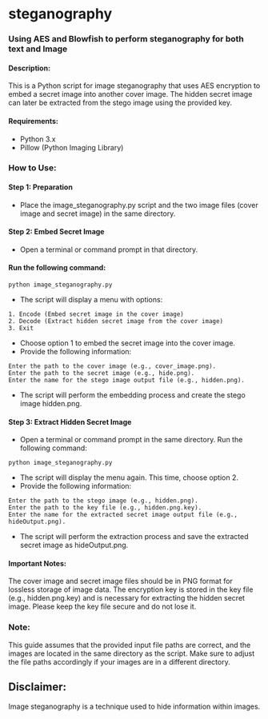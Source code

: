 # steganography
### Using AES and Blowfish to perform steganography for both text and Image

#### Description:
This is a Python script for image steganography that uses AES encryption to embed a secret image into another cover image. 
The hidden secret image can later be extracted from the stego image using the provided key.
#### Requirements:
- Python 3.x
- Pillow (Python Imaging Library)
  
### How to Use:

#### Step 1: Preparation

- Place the image_steganography.py script and the two image files (cover image and secret image) in the same directory.
#### Step 2: Embed Secret Image

- Open a terminal or command prompt in that directory.
#### Run the following command:
```
python image_steganography.py
```
- The script will display a menu with options:
```
1. Encode (Embed secret image in the cover image)
2. Decode (Extract hidden secret image from the cover image)
3. Exit
```
- Choose option 1 to embed the secret image into the cover image.
- Provide the following information:
 ```
Enter the path to the cover image (e.g., cover_image.png).
Enter the path to the secret image (e.g., hide.png).
Enter the name for the stego image output file (e.g., hidden.png).
```
- The script will perform the embedding process and create the stego image hidden.png.
#### Step 3: Extract Hidden Secret Image
- Open a terminal or command prompt in the same directory.
Run the following command:
```
python image_steganography.py
```
- The script will display the menu again. This time, choose option 2.
- Provide the following information:
```
Enter the path to the stego image (e.g., hidden.png).
Enter the path to the key file (e.g., hidden.png.key).
Enter the name for the extracted secret image output file (e.g., hideOutput.png).
```
- The script will perform the extraction process and save the extracted secret image as hideOutput.png.
#### Important Notes:
The cover image and secret image files should be in PNG format for lossless storage of image data.
The encryption key is stored in the key file (e.g., hidden.png.key) and is necessary for extracting the hidden secret image. Please keep the key file secure and do not lose it.
### Note: 
This guide assumes that the provided input file paths are correct, and the images are located in the same directory as the script. 
Make sure to adjust the file paths accordingly if your images are in a different directory.

## Disclaimer: 
Image steganography is a technique used to hide information within images. 
